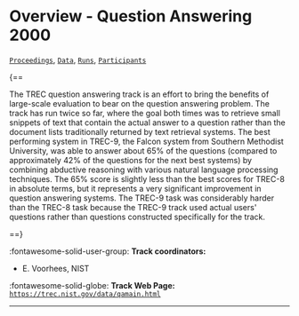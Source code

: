 # Overview - Question Answering 2000

[`Proceedings`](./proceedings.md), [`Data`](./data.md), [`Runs`](./runs.md), [`Participants`](./participants.md)

{==

The TREC question answering track is an effort to bring the benefits of large-scale evaluation to bear on the question answering problem. The track has run twice so far, where the goal both times was to retrieve small snippets of text that contain the actual answer to a question rather than the document lists traditionally returned by text retrieval systems. The best performing system in TREC-9, the Falcon system from Southern Methodist University, was able to answer about 65% of the questions (compared to approximately 42% of the questions for the next best systems) by combining abductive reasoning with various natural language processing techniques. The 65% score is slightly less than the best scores for TREC-8 in absolute terms, but it represents a very significant improvement in question answering systems. The TREC-9 task was considerably harder than the TREC-8 task because the TREC-9 track used actual users' questions rather than questions constructed specifically for the track.

==}

:fontawesome-solid-user-group: **Track coordinators:**

- E. Voorhees, NIST 

:fontawesome-solid-globe: **Track Web Page:** [`https://trec.nist.gov/data/qamain.html`](https://trec.nist.gov/data/qamain.html) 

---


